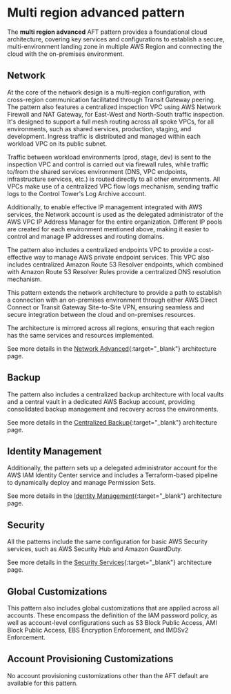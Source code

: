 # Multi region advanced pattern

The **multi region advanced** AFT pattern provides a foundational cloud architecture, covering key services and configurations to establish a secure, multi-environment landing zone in multiple AWS Region and connecting the cloud with the on-premises environment.

## Network

At the core of the network design is a multi-region configuration, with cross-region communication facilitated through Transit Gateway peering. The pattern also features a centralized inspection VPC using AWS Network Firewall and NAT Gateway, for East-West and North-South traffic inspection. It's designed to support a full mesh routing across all spoke VPCs, for all environments, such as shared services, production, staging, and development. Ingress traffic is distributed and managed within each workload VPC on its public subnet.

Traffic between workload environments (prod, stage, dev) is sent to the inspection VPC and control is carried out via firewall rules, while traffic to/from the shared services environment (DNS, VPC endpoints, infrastructure services, etc.) is routed directly to all other environments. All VPCs make use of a centralized VPC flow logs mechanism, sending traffic logs to the Control Tower's Log Archive account.

Additionally, to enable effective IP management integrated with AWS services, the Network account is used as the delegated administrator of the AWS VPC IP Address Manager for the entire organization. Different IP pools are created for each environment mentioned above, making it easier to control and manage IP addresses and routing domains.

The pattern also includes a centralized endpoints VPC to provide a cost-effective way to manage AWS private endpoint services. This VPC also includes centralized Amazon Route 53 Resolver endpoints, which combined with Amazon Route 53 Resolver Rules provide a centralized DNS resolution mechanism.

This pattern extends the network architecture to provide a path to establish a connection with an on-premises environment through either AWS Direct Connect or Transit Gateway Site-to-Site VPN, ensuring seamless and secure integration between the cloud and on-premises resources.

The architecture is mirrored across all regions, ensuring that each region has the same services and resources implemented.

See more details in the [Network Advanced](../../docs/architectures/network-advanced.md){:target="_blank"} architecture page.

## Backup

The pattern also includes a centralized backup architecture with local vaults and a central vault in a dedicated AWS Backup account, providing consolidated backup management and recovery across the environments.

See more details in the [Centralized Backup](../../docs/architectures/aws-backup.md){:target="_blank"} architecture page.

## Identity Management

Additionally, the pattern sets up a delegated administrator account for the AWS IAM Identity Center service and includes a Terraform-based pipeline to dynamically deploy and manage Permission Sets.

See more details in the [Identity Management](../../docs/architectures/identity-management.md){:target="_blank"} architecture page.

## Security

All the patterns include the same configuration for basic AWS Security services, such as AWS Security Hub and Amazon GuardDuty.

See more details in the [Security Services](../../docs/architectures/security.md){:target="_blank"} architecture page.

## Global Customizations

This pattern also includes global customizations that are applied across all accounts. These encompass the definition of the IAM password policy, as well as account-level configurations such as S3 Block Public Access, AMI Block Public Access, EBS Encryption Enforcement, and IMDSv2 Enforcement.

## Account Provisioning Customizations

No account provisioning customizations other than the AFT default are available for this pattern.

